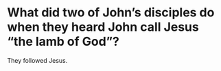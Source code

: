 # What did two of John’s disciples do when they heard John call Jesus “the lamb of God”?

They followed Jesus.
